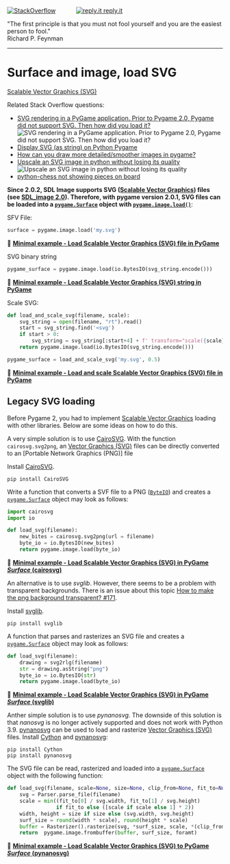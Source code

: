[![StackOverflow](https://stackexchange.com/users/flair/7322082.png)](https://stackoverflow.com/users/5577765/rabbid76?tab=profile) &nbsp;&nbsp;&nbsp;&nbsp;&nbsp;&nbsp;&nbsp;&nbsp;&nbsp;&nbsp; [![reply.it](../../resource/logo/Repl_it_logo_80.png) reply.it](https://repl.it/repls/folder/PyGame%20Examples)

"The first principle is that you must not fool yourself and you are the easiest person to fool."  
Richard P. Feynman

---

# Surface and image, load SVG

[Scalable  Vector Graphics (SVG)](https://de.wikipedia.org/wiki/Scalable_Vector_Graphics)

Related Stack Overflow questions:

- [SVG rendering in a PyGame application. Prior to Pygame 2.0, Pygame did not support SVG. Then how did you load it?](https://stackoverflow.com/questions/120584/svg-rendering-in-a-pygame-application-prior-to-pygame-2-0-pygame-did-not-suppo/64598021#64598021)  
  ![SVG rendering in a PyGame application. Prior to Pygame 2.0, Pygame did not support SVG. Then how did you load it?](https://i.stack.imgur.com/LOMwY.png)  
- [Display SVG (as string) on Python Pygame](https://stackoverflow.com/questions/65649933/display-svg-as-string-on-python-pygame/65651155#65651155)  
- [How can you draw more detailed/smoother images in pygame?](https://stackoverflow.com/questions/65492782/how-can-you-draw-more-detailed-smoother-images-in-pygame/65492828#65492828)  
- [Upscale an SVG image in python without losing its quality](https://stackoverflow.com/questions/69508937/upscale-an-svg-image-in-python-without-losing-its-quality/69509545#69509545)  
  ![Upscale an SVG image in python without losing its quality](https://i.stack.imgur.com/2VxvP.png)
- [python-chess not showing pieces on board](https://stackoverflow.com/questions/75000032/python-chess-not-showing-pieces-on-board)  

**Since 2.0.2, SDL Image supports SVG ([Scalable Vector Graphics](https://en.wikipedia.org/wiki/Scalable_Vector_Graphics)) files (see [SDL_image 2.0](https://www.libsdl.org/projects/SDL_image)). Therefore, with pygame version 2.0.1, SVG files can be loaded into a [`pygame.Surface`](https://www.pygame.org/docs/ref/surface.html) object with  [`pygame.image.load()`](http://www.pygame.org/docs/ref/image.html)**:

SFV File:

```py
surface = pygame.image.load('my.svg')
```

📁 **[Minimal example - Load Scalable Vector Graphics (SVG) file in PyGame](../../examples/minimal_examples/pygame_minimal_surface_load_svg_1.py)**

SVG binary string

```py
pygame_surface = pygame.image.load(io.BytesIO(svg_string.encode()))
```

📁 **[Minimal example - Load Scalable Vector Graphics (SVG) string in PyGame](../../examples/minimal_examples/pygame_minimal_surface_load_svg_2.py)**

Scale SVG:

```py
def load_and_scale_svg(filename, scale):
    svg_string = open(filename, "rt").read()
    start = svg_string.find('<svg')    
    if start > 0:
        svg_string = svg_string[:start+4] + f' transform="scale({scale})"' + svg_string[start+4:]
    return pygame.image.load(io.BytesIO(svg_string.encode()))

pygame_surface = load_and_scale_svg('my.svg', 0.5)
```

📁 **[Minimal example - Load and scale Scalable Vector Graphics (SVG) file in PyGame](../../examples/minimal_examples/pygame_minimal_surface_load_svg_3.py)**

## Legacy SVG loading

Before Pygame 2, you had to implement [Scalable Vector Graphics](https://en.wikipedia.org/wiki/Scalable_Vector_Graphics) loading with other libraries. Below are some ideas on how to do this.

A very simple solution is to use [CairoSVG](https://cairosvg.org/). With the function `cairosvg.svg2png`, an [Vector Graphics (SVG)](https://de.wikipedia.org/wiki/Scalable_Vector_Graphics) files can be directly converted to an [Portable Network Graphics (PNG)] file

Install [CairoSVG](https://pypi.org/project/CairoSVG/).

```lang-none
pip install CairoSVG
```

Write a function that converts a SVF file to a PNG ([`ByteIO`](https://docs.python.org/3/library/io.html)) and creates a [`pygame.Surface`](https://www.pygame.org/docs/ref/surface.html) object may look as follows:

```py
import cairosvg
import io

def load_svg(filename):
    new_bites = cairosvg.svg2png(url = filename)
    byte_io = io.BytesIO(new_bites)
    return pygame.image.load(byte_io)
```

📁 **[Minimal example - Load Scalable Vector Graphics (SVG) in PyGame _Surface_ (cairosvg)](../../examples/minimal_examples/pygame_minimal_surface_load_svg_legacy_3.py)**

An alternative is to use _svglib_. However, there seems to be a problem with transparent backgrounds. There is an issue about this topic [How to make the png background transparent? #171](https://github.com/deeplook/svglib/issues/171).  

Install [svglib](https://pypi.org/project/svglib/).

```lang-none
pip install svglib
```

A function that parses and rasterizes an SVG file and creates a [`pygame.Surface`](https://www.pygame.org/docs/ref/surface.html) object may look as follows:

```py
def load_svg(filename):
    drawing = svg2rlg(filename)
    str = drawing.asString("png")
    byte_io = io.BytesIO(str)
    return pygame.image.load(byte_io)
```

📁 **[Minimal example - Load Scalable Vector Graphics (SVG) in PyGame _Surface_ (svglib)](../../examples/minimal_examples/pygame_minimal_surface_load_svg_legacy_2.py)**

Anther simple solution is to use _pynanosvg_. The downside of this solution is that _nanosvg_ is no longer actively supported and does not work with Python 3.9. [pynanosvg](https://github.com/ethanhs/pynanosvg) can be used to load and rasterize [Vector Graphics (SVG)](https://de.wikipedia.org/wiki/Scalable_Vector_Graphics) files. Install [Cython](https://cython.org/) and [pynanosvg](https://github.com/ethanhs/pynanosvg):

```lang-none
pip install Cython
pip install pynanosvg
```

The SVG file can be read, rasterized and loaded into a [`pygame.Surface`](https://www.pygame.org/docs/ref/surface.html) object with the following function:

```py
def load_svg(filename, scale=None, size=None, clip_from=None, fit_to=None, foramt='RGBA'):
    svg = Parser.parse_file(filename)
    scale = min((fit_to[0] / svg.width, fit_to[1] / svg.height)
                if fit_to else ([scale if scale else 1] * 2))
    width, height = size if size else (svg.width, svg.height)
    surf_size = round(width * scale), round(height * scale)
    buffer = Rasterizer().rasterize(svg, *surf_size, scale, *(clip_from if clip_from else 0, 0))
    return  pygame.image.frombuffer(buffer, surf_size, foramt)
```

📁 **[Minimal example - Load Scalable Vector Graphics (SVG) to PyGame _Surface_ (pynanosvg)](../../examples/minimal_examples/pygame_minimal_surface_load_svg_legacy_1.py)**
